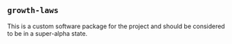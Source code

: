 ## `growth-laws`

This is a custom software package for the project and should be considered to be 
in a super-alpha state. 
